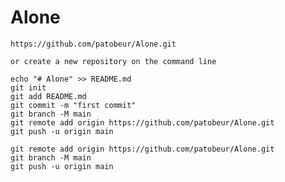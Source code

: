# Alone

    https://github.com/patobeur/Alone.git
    
    or create a new repository on the command line

    echo "# Alone" >> README.md
    git init
    git add README.md
    git commit -m "first commit"
    git branch -M main
    git remote add origin https://github.com/patobeur/Alone.git
    git push -u origin main

    git remote add origin https://github.com/patobeur/Alone.git
    git branch -M main
    git push -u origin main

